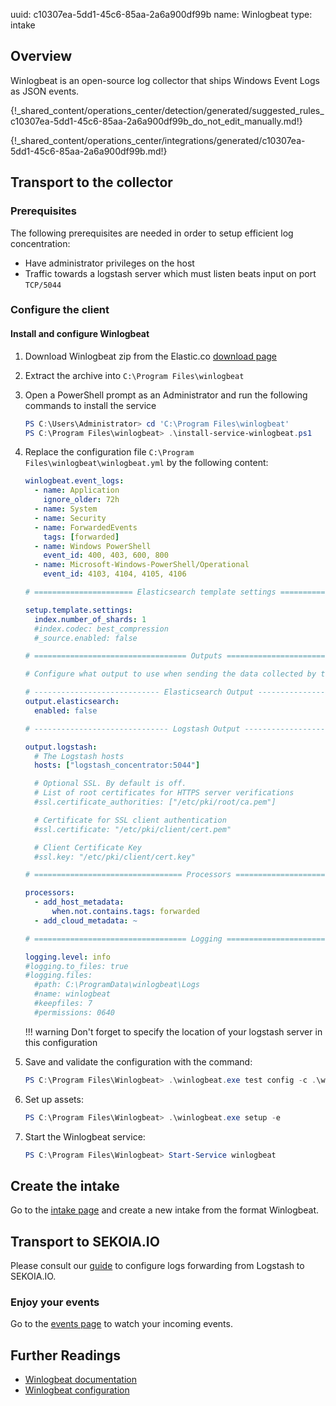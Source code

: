 uuid: c10307ea-5dd1-45c6-85aa-2a6a900df99b
name: Winlogbeat
type: intake

## Overview

Winlogbeat is an open-source log collector that ships Windows Event Logs as JSON events.

{!_shared_content/operations_center/detection/generated/suggested_rules_c10307ea-5dd1-45c6-85aa-2a6a900df99b_do_not_edit_manually.md!}

{!_shared_content/operations_center/integrations/generated/c10307ea-5dd1-45c6-85aa-2a6a900df99b.md!}

## Transport to the collector

### Prerequisites
The following prerequisites are needed in order to setup efficient log concentration:

- Have administrator privileges on the host
- Traffic towards a logstash server which must listen beats input on port `TCP/5044`

### Configure the client

#### Install and configure Winlogbeat

1. Download Winlogbeat zip from the Elastic.co [download page](https://www.elastic.co/downloads/beats/winlogbeat)
2. Extract the archive into `C:\Program Files\winlogbeat`
3. Open a PowerShell prompt as an Administrator and run the following commands to install the service

	```powershell
	PS C:\Users\Administrator> cd 'C:\Program Files\winlogbeat'
	PS C:\Program Files\winlogbeat> .\install-service-winlogbeat.ps1
	```

4. Replace the configuration file `C:\Program Files\winlogbeat\winlogbeat.yml` by the following content:

	```yaml
	winlogbeat.event_logs:
	  - name: Application
	    ignore_older: 72h
	  - name: System
	  - name: Security
	  - name: ForwardedEvents
	    tags: [forwarded]
	  - name: Windows PowerShell
	    event_id: 400, 403, 600, 800
	  - name: Microsoft-Windows-PowerShell/Operational
	    event_id: 4103, 4104, 4105, 4106

	# ====================== Elasticsearch template settings =======================

	setup.template.settings:
	  index.number_of_shards: 1
	  #index.codec: best_compression
	  #_source.enabled: false

	# ================================== Outputs ===================================

	# Configure what output to use when sending the data collected by the beat.

	# ---------------------------- Elasticsearch Output ----------------------------
	output.elasticsearch:
	  enabled: false

	# ------------------------------ Logstash Output -------------------------------

	output.logstash:
	  # The Logstash hosts
	  hosts: ["logstash_concentrator:5044"]

	  # Optional SSL. By default is off.
	  # List of root certificates for HTTPS server verifications
	  #ssl.certificate_authorities: ["/etc/pki/root/ca.pem"]

	  # Certificate for SSL client authentication
	  #ssl.certificate: "/etc/pki/client/cert.pem"

	  # Client Certificate Key
	  #ssl.key: "/etc/pki/client/cert.key"

	# ================================= Processors =================================

	processors:
	  - add_host_metadata:
	      when.not.contains.tags: forwarded
	  - add_cloud_metadata: ~

	# ================================== Logging ===================================

	logging.level: info
	#logging.to_files: true
	#logging.files:
	  #path: C:\ProgramData\winlogbeat\Logs
	  #name: winlogbeat
	  #keepfiles: 7
	  #permissions: 0640
	```

	!!! warning
	    Don't forget to specify the location of your logstash server in this configuration

5. Save and validate the configuration with the command:

	```powershell
	PS C:\Program Files\Winlogbeat> .\winlogbeat.exe test config -c .\winlogbeat.yml -e
	```

6. Set up assets:

	```powershell
	PS C:\Program Files\Winlogbeat> .\winlogbeat.exe setup -e
	```

7. Start the Winlogbeat service:

	```powershell
	PS C:\Program Files\Winlogbeat> Start-Service winlogbeat
	```

## Create the intake

Go to the [intake page](https://app.sekoia.io/operations/intakes) and create a new intake from the format Winlogbeat.

## Transport to SEKOIA.IO

Please consult our [guide](../../../ingestion_methods/logstash/) to configure logs forwarding from Logstash to SEKOIA.IO.

### Enjoy your events
Go to the [events page](https://app.sekoia.io/operations/events) to watch your incoming events.

## Further Readings
- [Winlogbeat documentation](https://www.elastic.co/guide/en/beats/winlogbeat/current/_winlogbeat_overview.html)
- [Winlogbeat configuration](https://github.com/elastic/beats/blob/main/winlogbeat/winlogbeat.yml)
